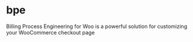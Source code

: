 # bpe
Billing Process Engineering for Woo is a powerful solution for customizing your WooCommerce checkout page
